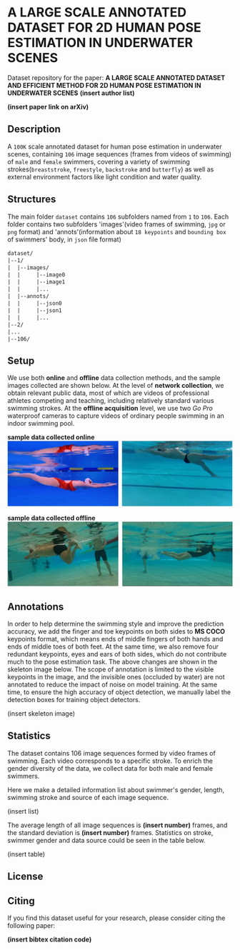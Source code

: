 # A LARGE SCALE ANNOTATED DATASET FOR 2D HUMAN POSE ESTIMATION IN UNDERWATER SCENES
Dataset repository for the paper: **A LARGE SCALE ANNOTATED DATASET AND EFFICIENT METHOD FOR 2D HUMAN POSE ESTIMATION IN UNDERWATER SCENES** **(insert author list)**

**(insert paper link on arXiv)**

## Description
A `100K` scale annotated dataset for human pose estimation in underwater scenes, containing `106` image sequences (frames from videos of swimming) of `male` and `female` swimmers, covering a variety of swimming strokes(`breaststroke`, `freestyle`, `backstroke` and `butterfly`) as well as external environment factors like light condition and water quality.

## Structures
The main folder `dataset` contains `106` subfolders named from `1` to `106`. Each folder contains two subfolders 'images'(video frames of swimming, `jpg` or `png` format) and 'annots'(information about `18 keypoints` and `bounding box` of swimmers' body, in `json` file format) 

```
dataset/
|--1/
|  |--images/
|  |     |--image0
|  |     |--image1
|  |     |...
|  |--annots/
|  |     |--json0
|  |     |--json1
|  |     |...
|--2/
|...
|--106/
```

## Setup
We use both **online** and **offline** data collection methods, and the sample images collected are shown below. At the level of **network collection**, we obtain relevant public data, most of which are videos of professional athletes competing and teaching, including relatively standard various swimming strokes. At the **offline acquisition** level, we use two *Go Pro* waterproof cameras to capture videos of ordinary people swimming in an indoor swimming pool. 

**sample data collected online**
![online](assets/online.svg)

**sample data collected offline**
![offline](assets/offline.svg)

## Annotations
In order to help determine the swimming style and improve the prediction accuracy, we add the finger and toe keypoints on both sides to **MS COCO** keypoints format, which means ends of middle fingers of both hands and ends of middle toes of both feet. At the same time, we also remove four redundant keypoints, eyes and ears of both sides, which do not contribute much to the pose estimation task. The above changes are shown in the skeleton image below. The scope of annotation is limited to the visible keypoints in the image, and the invisible ones (occluded by water) are not annotated to reduce the impact of noise on model training. At the same time, to ensure the high accuracy of object detection, we manually label the detection boxes for training object detectors.

(insert skeleton image)

## Statistics

The dataset contains 106 image sequences formed by video frames of swimming. Each video corresponds to a specific stroke. To enrich the gender diversity of the data, we collect data for both male and female swimmers. 

Here we make a detailed information list about swimmer's gender, length, swimming stroke and source of each image sequence. 

(insert list)

The average length of all image sequences is  **(insert number)** frames, and the standard deviation is **(insert number)** frames. Statistics on stroke, swimmer gender and data source could be seen in the table below. 

(insert table)

## License

## Citing
If you find this dataset useful for your research, please consider citing the following paper:

**(insert bibtex citation code)**





